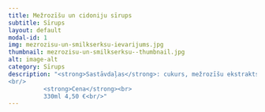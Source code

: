 ```yaml
---
title: Mežrozīšu un cidoniju sīrups
subtitle: Sīrups
layout: default
modal-id: 1
img: mezrozisu-un-smilkserksu-ievarijums.jpg
thumbnail: mezrozisu-un-smilkserksu--thumbnail.jpg
alt: image-alt
category: Sīrups
description: "<strong>Sastāvdaļas</strong>: cukurs, mežrozīšu ekstrakts.<br/>
<br/>
          <strong>Cena</strong><br>
          330ml 4,50 €<br/>"
---
```

